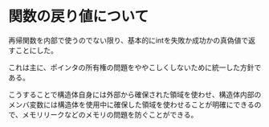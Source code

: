 # 関数の戻り値について

再帰関数を内部で使うのでない限り、基本的にintを失敗か成功かの真偽値で返すことにした。

これは主に、ポインタの所有権の問題をややこしくしないために統一した方針である。

こうすることで構造体自身には外部から確保された領域を使わせ、構造体内部のメンバ変数には構造体を使用中に確保した領域を使わせることが明確にできるので、メモリリークなどのメモリの問題を防ぐことができる。